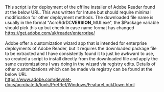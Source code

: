 This script is for deployment of the offline installer of Adobe Reader found at the below URL. This was written for Intune but should require minimal modification for other deployment methods. The downloaded file name is usually in the format "AcroRdrDC**VERSION**_MUI.exe", the $Package variable should pick this up but check in case name format has changed
<br>
https://get.adobe.com/uk/reader/enterprise/
<br>
<br>
Adobe offer a customization wizard app that is intended for enterprise deployments of Adobe Reader, but it requires the downloaded package file to be extracted and I have consistently found it to just be awkward to use, so created a script to install directly from the downloaded file and apply the same customizations I was doing in the wizard via registry edits. Details of other customizations which can be made via registry can be found at the below URL
<br>
https://www.adobe.com/devnet-docs/acrobatetk/tools/PrefRef/Windows/FeatureLockDown.html
